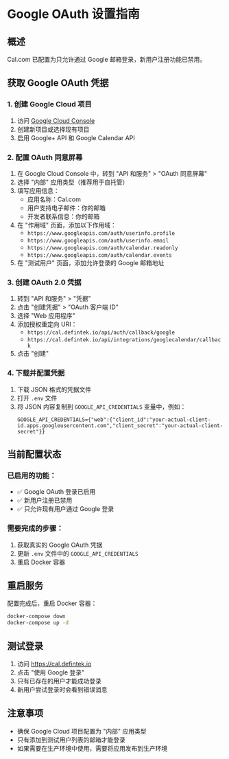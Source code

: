 # Google OAuth 设置指南

## 概述
Cal.com 已配置为只允许通过 Google 邮箱登录，新用户注册功能已禁用。

## 获取 Google OAuth 凭据

### 1. 创建 Google Cloud 项目
1. 访问 [Google Cloud Console](https://console.cloud.google.com/)
2. 创建新项目或选择现有项目
3. 启用 Google+ API 和 Google Calendar API

### 2. 配置 OAuth 同意屏幕
1. 在 Google Cloud Console 中，转到 "API 和服务" > "OAuth 同意屏幕"
2. 选择 "内部" 应用类型（推荐用于自托管）
3. 填写应用信息：
   - 应用名称：Cal.com
   - 用户支持电子邮件：你的邮箱
   - 开发者联系信息：你的邮箱
4. 在 "作用域" 页面，添加以下作用域：
   - `https://www.googleapis.com/auth/userinfo.profile`
   - `https://www.googleapis.com/auth/userinfo.email`
   - `https://www.googleapis.com/auth/calendar.readonly`
   - `https://www.googleapis.com/auth/calendar.events`
5. 在 "测试用户" 页面，添加允许登录的 Google 邮箱地址

### 3. 创建 OAuth 2.0 凭据
1. 转到 "API 和服务" > "凭据"
2. 点击 "创建凭据" > "OAuth 客户端 ID"
3. 选择 "Web 应用程序"
4. 添加授权重定向 URI：
   - `https://cal.defintek.io/api/auth/callback/google`
   - `https://cal.defintek.io/api/integrations/googlecalendar/callback`
5. 点击 "创建"

### 4. 下载并配置凭据
1. 下载 JSON 格式的凭据文件
2. 打开 `.env` 文件
3. 将 JSON 内容复制到 `GOOGLE_API_CREDENTIALS` 变量中，例如：
   ```
   GOOGLE_API_CREDENTIALS={"web":{"client_id":"your-actual-client-id.apps.googleusercontent.com","client_secret":"your-actual-client-secret"}}
   ```

## 当前配置状态

### 已启用的功能：
- ✅ Google OAuth 登录已启用
- ✅ 新用户注册已禁用
- ✅ 只允许现有用户通过 Google 登录

### 需要完成的步骤：
1. 获取真实的 Google OAuth 凭据
2. 更新 `.env` 文件中的 `GOOGLE_API_CREDENTIALS`
3. 重启 Docker 容器

## 重启服务
配置完成后，重启 Docker 容器：
```bash
docker-compose down
docker-compose up -d
```

## 测试登录
1. 访问 https://cal.defintek.io
2. 点击 "使用 Google 登录"
3. 只有已存在的用户才能成功登录
4. 新用户尝试登录时会看到错误消息

## 注意事项
- 确保 Google Cloud 项目配置为 "内部" 应用类型
- 只有添加到测试用户列表的邮箱才能登录
- 如果需要在生产环境中使用，需要将应用发布到生产环境 
